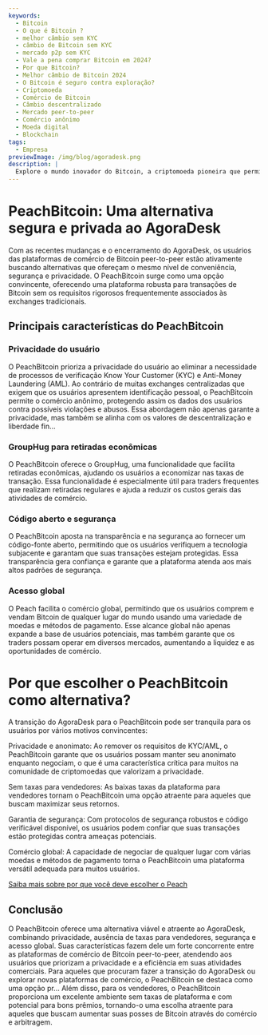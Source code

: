 ```yaml
---
keywords:
  - Bitcoin
  - O que é Bitcoin ?
  - melhor câmbio sem KYC
  - câmbio de Bitcoin sem KYC
  - mercado p2p sem KYC
  - Vale a pena comprar Bitcoin em 2024?
  - Por que Bitcoin?
  - Melhor câmbio de Bitcoin 2024
  - O Bitcoin é seguro contra exploração?
  - Criptomoeda
  - Comércio de Bitcoin
  - Câmbio descentralizado
  - Mercado peer-to-peer
  - Comércio anônimo
  - Moeda digital
  - Blockchain
tags:
  - Empresa
previewImage: /img/blog/agoradesk.png
description: |
  Explore o mundo inovador do Bitcoin, a criptomoeda pioneira que permite transações seguras e descentralizadas através de uma rede global. Saiba mais sobre as melhores exchanges de Bitcoin sem KYC, mercados de comércio peer-to-peer e os benefícios das transações anônimas de Bitcoin. Descubra por que o Bitcoin continua sendo um investimento valioso em 2024 e como ele mantém a segurança contra a exploração.
---
```


# PeachBitcoin: Uma alternativa segura e privada ao AgoraDesk

Com as recentes mudanças e o encerramento do AgoraDesk, os usuários das plataformas de comércio de Bitcoin peer-to-peer estão ativamente buscando alternativas que ofereçam o mesmo nível de conveniência, segurança e privacidade. O PeachBitcoin surge como uma opção convincente, oferecendo uma plataforma robusta para transações de Bitcoin sem os requisitos rigorosos frequentemente associados às exchanges tradicionais.

## Principais características do PeachBitcoin

### Privacidade do usuário

O PeachBitcoin prioriza a privacidade do usuário ao eliminar a necessidade de processos de verificação Know Your Customer (KYC) e Anti-Money Laundering (AML). Ao contrário de muitas exchanges centralizadas que exigem que os usuários apresentem identificação pessoal, o PeachBitcoin permite o comércio anônimo, protegendo assim os dados dos usuários contra possíveis violações e abusos. Essa abordagem não apenas garante a privacidade, mas também se alinha com os valores de descentralização e liberdade fin...

### GroupHug para retiradas econômicas

O PeachBitcoin oferece o GroupHug, uma funcionalidade que facilita retiradas econômicas, ajudando os usuários a economizar nas taxas de transação. Essa funcionalidade é especialmente útil para traders frequentes que realizam retiradas regulares e ajuda a reduzir os custos gerais das atividades de comércio.

### Código aberto e segurança

O PeachBitcoin aposta na transparência e na segurança ao fornecer um código-fonte aberto, permitindo que os usuários verifiquem a tecnologia subjacente e garantam que suas transações estejam protegidas. Essa transparência gera confiança e garante que a plataforma atenda aos mais altos padrões de segurança.

### Acesso global

O Peach facilita o comércio global, permitindo que os usuários comprem e vendam Bitcoin de qualquer lugar do mundo usando uma variedade de moedas e métodos de pagamento. Esse alcance global não apenas expande a base de usuários potenciais, mas também garante que os traders possam operar em diversos mercados, aumentando a liquidez e as oportunidades de comércio.

# Por que escolher o PeachBitcoin como alternativa?

A transição do AgoraDesk para o PeachBitcoin pode ser tranquila para os usuários por vários motivos convincentes:

Privacidade e anonimato: Ao remover os requisitos de KYC/AML, o PeachBitcoin garante que os usuários possam manter seu anonimato enquanto negociam, o que é uma característica crítica para muitos na comunidade de criptomoedas que valorizam a privacidade.

Sem taxas para vendedores: As baixas taxas da plataforma para vendedores tornam o PeachBitcoin uma opção atraente para aqueles que buscam maximizar seus retornos.

Garantia de segurança: Com protocolos de segurança robustos e código verificável disponível, os usuários podem confiar que suas transações estão protegidas contra ameaças potenciais.

Comércio global: A capacidade de negociar de qualquer lugar com várias moedas e métodos de pagamento torna o PeachBitcoin uma plataforma versátil adequada para muitos usuários.

[Saiba mais sobre por que você deve escolher o Peach](https://peachbitcoin.com/blog/Why-Choose-Peach/)

## Conclusão

O PeachBitcoin oferece uma alternativa viável e atraente ao AgoraDesk, combinando privacidade, ausência de taxas para vendedores, segurança e acesso global. Suas características fazem dele um forte concorrente entre as plataformas de comércio de Bitcoin peer-to-peer, atendendo aos usuários que priorizam a privacidade e a eficiência em suas atividades comerciais. Para aqueles que procuram fazer a transição do AgoraDesk ou explorar novas plataformas de comércio, o PeachBitcoin se destaca como uma opção pr...
Além disso, para os vendedores, o PeachBitcoin proporciona um excelente ambiente sem taxas de plataforma e com potencial para bons prêmios, tornando-o uma escolha atraente para aqueles que buscam aumentar suas posses de Bitcoin através do comércio e arbitragem.
